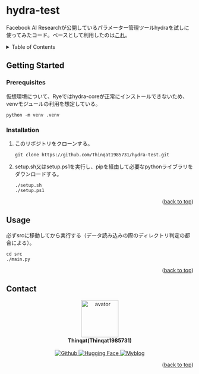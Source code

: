 <a id="readme-top"></a>

# hydra-test <!-- omit in toc -->

Facebook AI Researchが公開しているパラメーター管理ツールhydraを試しに使ってみたコード。ベースとして利用したのは[これ](https://github.com/rasbt/python-machine-learning-book-3rd-edition/tree/master/ch12)。

<details><summary>Table of Contents</summary>

- [Getting Started](#getting-started)
  - [Prerequisites](#prerequisites)
  - [Installation](#installation)
- [Usage](#usage)
- [Contact](#contact)

</details>

## Getting Started

### Prerequisites

仮想環境について、Ryeではhydra-coreが正常にインストールできないため、venvモジュールの利用を想定している。

```shell
python -m venv .venv
```

### Installation

1. このリポジトリをクローンする。

   ```shell
   git clone https://github.com/Thinqat1985731/hydra-test.git
   ```

2. setup.sh又はsetup.ps1を実行し、pipを経由して必要なpythonライブラリをダウンロードする。

   ```shell
   ./setup.sh
   ./setup.ps1
   ```

<p align="right">(<a href="#readme-top">back to top</a>)</p>

## Usage

必ずsrcに移動してから実行する（データ読み込みの際のディレクトリ判定の都合による）。

```shell
cd src
./main.py
```

<p align="right">(<a href="#readme-top">back to top</a>)</p>

## Contact

<div align="center">
   <img src="https://avatars.githubusercontent.com/u/113882060?v=4" width="100" height="100" alt="avator"><br>
   <strong>Thinqat(Thinqat1985731)</strong><br><br>

  <a href="https://github.com/Thinqat1985731" target="_blank">
  <picture>
    <source
      srcset="https://img.shields.io/badge/GitHub-444444.svg?style=for-the-badge&logo=github"
      media="(prefers-color-scheme: dark)"
    />
    <source
      srcset="https://img.shields.io/badge/GitHub-000000.svg?style=for-the-badge&logo=github"
      media="(prefers-color-scheme: light)"
    />
    <img src="https://img.shields.io/badge/-Github-444444.svg?style=for-the-badge&logo=github" alt="Github"/>
  </picture>
  </a>
  <a href="https://huggingface.co/Thinqat1985731" target="_blank">
    <picture>
      <source
        srcset="https://img.shields.io/badge/Hugging_Face-444444.svg?style=for-the-badge&logo=huggingface&logoColor=white"
        media="(prefers-color-scheme: dark)"
      />
      <source
        srcset="https://img.shields.io/badge/Hugging_Face-000000.svg?style=for-the-badge&logo=huggingface&logoColor=white"
        media="(prefers-color-scheme: light)"
      />
      <img src="https://img.shields.io/badge/Hugging_Face-444444.svg?style=for-the-badge&logo=huggingface&logoColor=white" alt="Hugging Face"/>
    </picture>
  </a>
  <a href="https://thinqat.vercel.app/" target="_blank">
    <picture>
    <source
      srcset="https://img.shields.io/badge/Myblog-444444.svg?style=for-the-badge&logo=nextdotjs"
      media="(prefers-color-scheme: dark)"
    />
    <source
      srcset="https://img.shields.io/badge/Myblog-000000.svg?style=for-the-badge&logo=nextdotjs"
      media="(prefers-color-scheme: light)"
    />
    <img src="https://img.shields.io/badge/Myblog-444444.svg?style=for-the-badge&logo=nextdotjs" alt="Myblog"/>
  </picture>
  </a>
</div>

<p align="right">(<a href="#readme-top">back to top</a>)</p>
